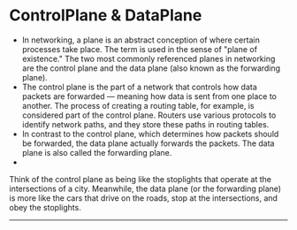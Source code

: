 
# ControlPlane & DataPlane

- In networking, a plane is an abstract conception of where certain processes take place. The term is used in the sense of "plane of existence." The two most commonly referenced planes in networking are the control plane and the data plane (also known as the forwarding plane).
- The control plane is the part of a network that controls how data packets are forwarded — meaning how data is sent from one place to another. The process of creating a routing table, for example, is considered part of the control plane. Routers use various protocols to identify network paths, and they store these paths in routing tables.
- In contrast to the control plane, which determines how packets should be forwarded, the data plane actually forwards the packets. The data plane is also called the forwarding plane.
- 
Think of the control plane as being like the stoplights that operate at the intersections of a city. Meanwhile, the data plane (or the forwarding plane) is more like the cars that drive on the roads, stop at the intersections, and obey the stoplights.







-------------------------


